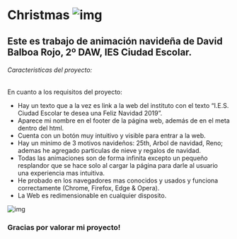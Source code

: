 # Christmas ![img](https://github.com/itsnotLonee/christmas/blob/master/img/icon.png?raw=true)

## Este es trabajo de animación navideña de David Balboa Rojo, 2º DAW, IES Ciudad Escolar.

###### Caracteristicas del proyecto:
En cuanto a los requisitos del proyecto:
- Hay un texto que a la vez es link a la web del instituto con el texto  “I.E.S. Ciudad Escolar te desea una Feliz Navidad 2019”.
- Aparece mi nombre en el footer de la página web, además de en el meta dentro del html.
- Cuenta con un botón muy intuitivo y visible para entrar a la web.
- Hay un minimo de 3 motivos navideños: 25th, Arbol de navidad, Reno; ademas he agregado particulas de nieve y regalos de navidad.
- Todas las animaciones son de forma infinita excepto un pequeño resplandor que se hace solo al cargar la página para darle al usuario una experiencia mas intuitiva.
- He probado en los navegadores mas conocidos y usados y funciona correctamente (Chrome, Firefox, Edge & Opera).
- La Web es redimensionable en cualquier disposito.

![img](https://github.com/itsnotLonee/christmas/blob/master/img/Capture.PNG?raw=true)

### Gracias por valorar mi proyecto!
